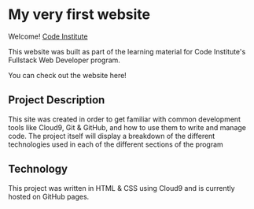 # My very first website

Welcome! [Code Institute](https://codeinstitute.net)

This website was built as part of the learning material for Code Institute's Fullstack Web Developer program.

You can check out the website here!

## Project Description

This site was created in order to get familiar with common development tools like Cloud9, Git & GitHub, and how to use them to write and manage code. The project itself will display a breakdown of the different technologies used in each of the different sections of the program

## Technology

This project was written in HTML & CSS using Cloud9 and is currently hosted on GitHub pages.